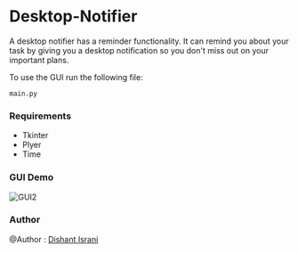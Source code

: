 # Desktop-Notifier

A desktop notifier has a reminder functionality. It can remind you about your task by giving you a desktop notification so you don't miss out on your important plans.

To use the GUI run the following file:
``` 
main.py 
```

### Requirements
* Tkinter
* Plyer
* Time

### GUI Demo
![GUI2](https://user-images.githubusercontent.com/67931219/141839573-475611fb-5fb6-4f6c-9cb1-0b1913dd6e0c.png)


### Author 
@Author : [Dishant Israni](https://github.com/DishantIsrani)
